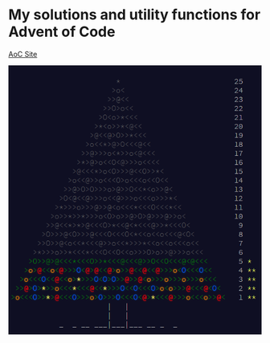 # My solutions and utility functions for Advent of Code

[AoC Site](https://adventofcode.com/)

![2015 image](img/2015.png)
